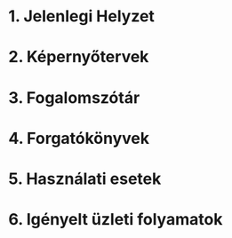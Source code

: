 # 1. Jelenlegi Helyzet

# 2. Képernyőtervek

# 3. Fogalomszótár

# 4. Forgatókönyvek

# 5. Használati esetek

# 6. Igényelt üzleti folyamatok
